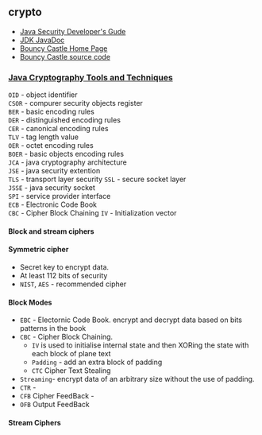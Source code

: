 ## crypto

 * [Java Security Developer's Gude](https://docs.oacle.com/en/java/javase/15/security/index.html)  
 * [JDK JavaDoc](https://docs.oracle.com/en/java/javase/15/docs/api/index.html)  
 * [Bouncy Castle Home Page](https://www.bouncycastle.org/java.html)  
 * [Bouncy Castle source code](https://github.com/bcgit/bc-java)  

### [Java Cryptography Tools and Techniques](https://leanpub.com/javacryptotoolsandtech)  

`OID` - object identifier  
`CSOR` - compurer security objects register  
`BER` - basic encoding rules  
`DER` - distinguished encoding rules  
`CER` - canonical encoding rules  
`TLV` - tag length value  
`OER` - octet encoding rules  
`BOER` - basic objects encoding rules  
`JCA` - java cryptography architecture   
`JSE` - java security extention  
`TLS` - transport layer security
`SSL` - secure socket layer  
`JSSE` - java security socket  
`SPI` - service provider interface  
`ECB` - Electronic Code Book  
`CBC` - Cipher Block Chaining
`IV` - Initialization vector
#### Block and stream ciphers

#### Symmetric cipher 
 * Secret key to encrypt data.  
 * At least 112 bits of security   
 * `NIST`, `AES` - recommended cipher
   
#### Block Modes 
- `EBC` - Electornic Code Book. encrypt and decrypt data based on bits patterns in the book    
- `CBC` - Cipher Block Chaining. 
   - `IV` is used to initialise internal state and then XORing the state with each block of plane text    
   - `Padding` - add an extra block of padding  
   - `CTC` Cipher Text Stealing 
- `Streaming`- encrypt data of an arbitrary size without the use of padding.  
- `CTR` -   
- `CFB` Cipher FeedBack - 
- `OFB` Output FeedBack  

#### Stream Ciphers   












